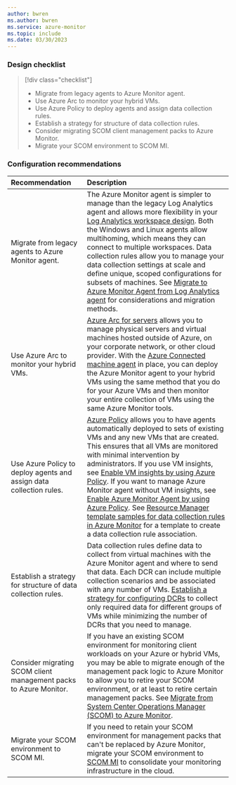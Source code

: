 ```yaml
---
author: bwren
ms.author: bwren
ms.service: azure-monitor
ms.topic: include
ms.date: 03/30/2023
---
```


### Design checklist

> [!div class="checklist"]
> - Migrate from legacy agents to Azure Monitor agent.
> - Use Azure Arc to monitor your hybrid VMs.
> - Use Azure Policy to deploy agents and assign data collection rules.
> - Establish a strategy for structure of data collection rules.
> - Consider migrating SCOM client management packs to Azure Monitor.
> - Migrate your SCOM environment to SCOM MI.


### Configuration recommendations

| Recommendation | Description |
|:---|:---|
| Migrate from legacy agents to Azure Monitor agent. | The Azure Monitor agent is simpler to manage than the legacy Log Analytics agent and allows more flexibility in your [Log Analytics workspace design](). Both the Windows and Linux agents allow multihoming, which means they can connect to multiple workspaces. Data collection rules allow you to manage your data collection settings at scale and define unique, scoped configurations for subsets of machines. See [Migrate to Azure Monitor Agent from Log Analytics agent](../agents/azure-monitor-agent-migration.md) for considerations and migration methods. | 
| Use Azure Arc to monitor your hybrid VMs. | [Azure Arc for servers](../../azure-arc/servers/overview.md) allows you to manage physical servers and virtual machines hosted outside of Azure, on your corporate network, or other cloud provider. With the [Azure Connected machine agent](../../azure-arc/servers/agent-overview.md) in place, you can deploy the Azure Monitor agent to your hybrid VMs using the same method that you do for your Azure VMs and then monitor your entire collection of VMs using the same Azure Monitor tools. |
| Use Azure Policy to deploy agents and assign data collection rules. | [Azure Policy](../../governance/policy/overview.md) allows you to have agents automatically deployed to sets of existing VMs and any new VMs that are created. This ensures that all VMs are monitored with minimal intervention by administrators. If you use VM insights, see [Enable VM insights by using Azure Policy](../vm/vminsights-enable-policy.md). If you want to manage Azure Monitor agent without VM insights, see [Enable Azure Monitor Agent by using Azure Policy](../agents/azure-monitor-agent-manage.md#use-azure-policy). See [Resource Manager template samples for data collection rules in Azure Monitor](../agents/resource-manager-data-collection-rules.md) for a template to create a data collection rule association. |
| Establish a strategy for structure of data collection rules. | Data collection rules define data to collect from virtual machines with the Azure Monitor agent and where to send that data. Each DCR can include multiple collection scenarios and be associated with any number of VMs. [Establish a strategy for configuring DCRs](../essentials/data-collection-rule-best-practices.md) to collect only required data for different groups of VMs while minimizing the number of DCRs that you need to manage. |
| Consider migrating SCOM client management packs to Azure Monitor. | If you have an existing SCOM environment for monitoring client workloads on your Azure or hybrid VMs, you may be able to migrate enough of the management pack logic to Azure Monitor to allow you to retire your SCOM environment, or at least to retire certain management packs. See [Migrate from System Center Operations Manager (SCOM) to Azure Monitor](../vm/monitor-virtual-machine-management-packs.md#migrate-management-pack-logic-for-vm-workloads). |
| Migrate your SCOM environment to SCOM MI. | If you need to retain your SCOM environment for management packs that can't be replaced by Azure Monitor, migrate your SCOM environment to [SCOM MI](/system-center/scom/migrate-to-operations-manager-managed-instance) to consolidate your monitoring infrastructure in the cloud. |
